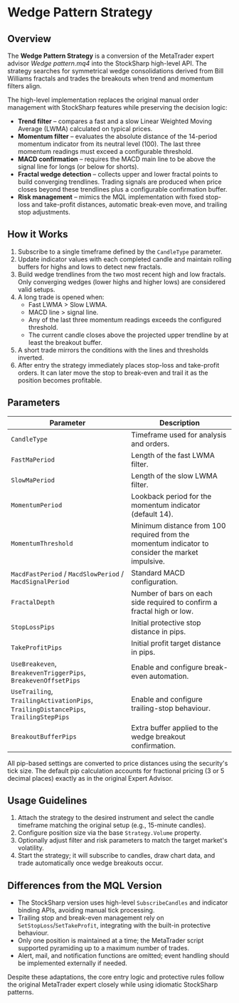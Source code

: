# Wedge Pattern Strategy

## Overview

The **Wedge Pattern Strategy** is a conversion of the MetaTrader expert advisor *Wedge pattern.mq4* into the StockSharp high-level API. The strategy searches for symmetrical wedge consolidations derived from Bill Williams fractals and trades the breakouts when trend and momentum filters align.

The high-level implementation replaces the original manual order management with StockSharp features while preserving the decision logic:

- **Trend filter** – compares a fast and a slow Linear Weighted Moving Average (LWMA) calculated on typical prices.
- **Momentum filter** – evaluates the absolute distance of the 14-period momentum indicator from its neutral level (100). The last three momentum readings must exceed a configurable threshold.
- **MACD confirmation** – requires the MACD main line to be above the signal line for longs (or below for shorts).
- **Fractal wedge detection** – collects upper and lower fractal points to build converging trendlines. Trading signals are produced when price closes beyond these trendlines plus a configurable confirmation buffer.
- **Risk management** – mimics the MQL implementation with fixed stop-loss and take-profit distances, automatic break-even move, and trailing stop adjustments.

## How it Works

1. Subscribe to a single timeframe defined by the `CandleType` parameter.
2. Update indicator values with each completed candle and maintain rolling buffers for highs and lows to detect new fractals.
3. Build wedge trendlines from the two most recent high and low fractals. Only converging wedges (lower highs and higher lows) are considered valid setups.
4. A long trade is opened when:
   - Fast LWMA > Slow LWMA.
   - MACD line > signal line.
   - Any of the last three momentum readings exceeds the configured threshold.
   - The current candle closes above the projected upper trendline by at least the breakout buffer.
5. A short trade mirrors the conditions with the lines and thresholds inverted.
6. After entry the strategy immediately places stop-loss and take-profit orders. It can later move the stop to break-even and trail it as the position becomes profitable.

## Parameters

| Parameter | Description |
|-----------|-------------|
| `CandleType` | Timeframe used for analysis and orders. |
| `FastMaPeriod` | Length of the fast LWMA filter. |
| `SlowMaPeriod` | Length of the slow LWMA filter. |
| `MomentumPeriod` | Lookback period for the momentum indicator (default 14). |
| `MomentumThreshold` | Minimum distance from 100 required from the momentum indicator to consider the market impulsive. |
| `MacdFastPeriod` / `MacdSlowPeriod` / `MacdSignalPeriod` | Standard MACD configuration. |
| `FractalDepth` | Number of bars on each side required to confirm a fractal high or low. |
| `StopLossPips` | Initial protective stop distance in pips. |
| `TakeProfitPips` | Initial profit target distance in pips. |
| `UseBreakeven`, `BreakevenTriggerPips`, `BreakevenOffsetPips` | Enable and configure break-even automation. |
| `UseTrailing`, `TrailingActivationPips`, `TrailingDistancePips`, `TrailingStepPips` | Enable and configure trailing-stop behaviour. |
| `BreakoutBufferPips` | Extra buffer applied to the wedge breakout confirmation. |

All pip-based settings are converted to price distances using the security's tick size. The default pip calculation accounts for fractional pricing (3 or 5 decimal places) exactly as in the original Expert Advisor.

## Usage Guidelines

1. Attach the strategy to the desired instrument and select the candle timeframe matching the original setup (e.g., 15-minute candles).
2. Configure position size via the base `Strategy.Volume` property.
3. Optionally adjust filter and risk parameters to match the target market's volatility.
4. Start the strategy; it will subscribe to candles, draw chart data, and trade automatically once wedge breakouts occur.

## Differences from the MQL Version

- The StockSharp version uses high-level `SubscribeCandles` and indicator binding APIs, avoiding manual tick processing.
- Trailing stop and break-even management rely on `SetStopLoss`/`SetTakeProfit`, integrating with the built-in protective behaviour.
- Only one position is maintained at a time; the MetaTrader script supported pyramiding up to a maximum number of trades.
- Alert, mail, and notification functions are omitted; event handling should be implemented externally if needed.

Despite these adaptations, the core entry logic and protective rules follow the original MetaTrader expert closely while using idiomatic StockSharp patterns.
